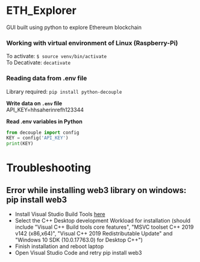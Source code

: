 # ETH_Explorer
GUI built using python to explore Ethereum blockchain

### Working with virtual environment of Linux (Raspberry-Pi)
To activate: `$ source venv/bin/activate`<br>
To Decativate: `decativate`

### Reading data from .env file
Library required: `pip install python-decouple`

**Write data on `.env` file**<br>
API_KEY=hhsaherinrefh123344

**Read .env variables in Python**
```python
from decouple import config
KEY = config('API_KEY')
print(KEY)
```

# Troubleshooting

## Error while installing web3 library on windows: pip install web3

- Install Visual Studio Build Tools [here](https://visualstudio.microsoft.com/visual-cpp-build-tools/)
- Select the C++ Desktop development Workload for installation (should include "Visual C++ Build tools core features", "MSVC toolset C++ 2019 v142 (x86,x64)", "Visual C++ 2019 Redistributable Update" and "Windows 10 SDK (10.0.17763.0) for Desktop C++")
- Finish installation and reboot laptop
- Open Visual Studio Code and retry pip install web3

